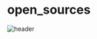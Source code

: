 # open_sources
![header](https://capsule-render.vercel.app/api?type=slice&color=gradient&height=200&section=footer&text=Hi%20There&fontSize=100)

